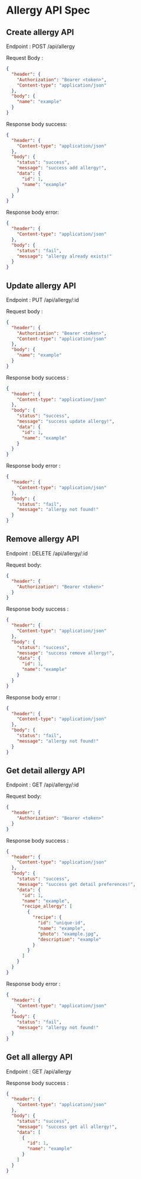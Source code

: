 # Allergy API Spec

## Create allergy API

Endpoint : POST /api/allergy

Request Body :

```json
{
  "header": {
    "Authorization": "Bearer <token>",
    "Content-type": "application/json"
  },
  "body": {
    "name": "example"
  }
}
```

Response body success:

```json
{
  "header": {
    "Content-type": "application/json"
  },
  "body": {
    "status": "success",
    "message": "success add allergy!",
    "data": {
      "id": 1,
      "name": "example"
    }
  }
}
```

Response body error:

```json
{
  "header": {
    "Content-type": "application/json"
  },
  "body": {
    "status": "fail",
    "message": "allergy already exists!"
  }
}
```

## Update allergy API

Endpoint : PUT /api/allergy/:id

Request body :

```json
{
  "header": {
    "Authorization": "Bearer <token>",
    "Content-type": "application/json"
  },
  "body": {
    "name": "example"
  }
}
```

Response body success :

```json
{
  "header": {
    "Content-type": "application/json"
  },
  "body": {
    "status": "success",
    "message": "success update allergy!",
    "data": {
      "id": 1,
      "name": "example"
    }
  }
}
```

Response body error :

```json
{
  "header": {
    "Content-type": "application/json"
  },
  "body": {
    "status": "fail",
    "message": "allergy not found!"
  }
}
```

## Remove allergy API

Endpoint : DELETE /api/allergy/:id

Request body:

```json
{
  "header": {
    "Authorization": "Bearer <token>"
  }
}
```

Response body success :

```json
{
  "header": {
    "Content-type": "application/json"
  },
  "body": {
    "status": "success",
    "message": "success remove allergy!",
    "data": {
      "id": 1,
      "name": "example"
    }
  }
}
```

Response body error :

```json
{
  "header": {
    "Content-type": "application/json"
  },
  "body": {
    "status": "fail",
    "message": "allergy not found!"
  }
}
```

## Get detail allergy API

Endpoint : GET /api/allergy/:id

Request body:

```json
{
  "header": {
    "Authorization": "Bearer <token>"
  }
}
```

Response body success :

```json
{
  "header": {
    "Content-type": "application/json"
  },
  "body": {
    "status": "success",
    "message": "success get detail preferences!",
    "data": {
      "id": 1,
      "name": "example",
      "recipe_allergy": [
        {
          "recipe": {
            "id": "unique-id",
            "name": "example",
            "photo": "example.jpg",
            "description": "example"
          }
        }
      ]
    }
  }
}
```

Response body error :

```json
{
  "header": {
    "Content-type": "application/json"
  },
  "body": {
    "status": "fail",
    "message": "allergy not found!"
  }
}
```
## Get all allergy API

Endpoint : GET /api/allergy

Response body success :

```json
{
  "header": {
    "Content-type": "application/json"
  },
  "body": {
    "status": "success",
    "message": "success get all allergy!",
    "data": [
      {
        "id": 1, 
        "name": "example"
      }
    ]
  }
}
```


